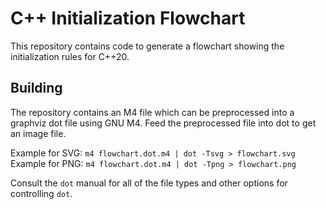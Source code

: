 # C++ Initialization Flowchart

This repository contains code to generate a flowchart showing the initialization rules for C++20.

## Building

The repository contains an M4 file which can be preprocessed into a graphviz dot file using GNU M4. Feed the preprocessed file into dot to get an image file.

Example for SVG: `m4 flowchart.dot.m4 | dot -Tsvg > flowchart.svg`
Example for PNG: `m4 flowchart.dot.m4 | dot -Tpng > flowchart.png`

Consult the `dot` manual for all of the file types and other options for controlling `dot`.
